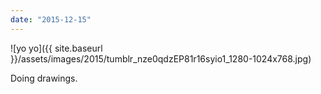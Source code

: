 ```yaml
---
date: "2015-12-15"
---
```


![yo yo]({{ site.baseurl }}/assets/images/2015/tumblr_nze0qdzEP81r16syio1_1280-1024x768.jpg)

Doing drawings.
